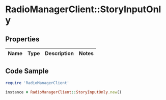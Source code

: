 # RadioManagerClient::StoryInputOnly

## Properties

Name | Type | Description | Notes
------------ | ------------- | ------------- | -------------

## Code Sample

```ruby
require 'RadioManagerClient'

instance = RadioManagerClient::StoryInputOnly.new()
```


